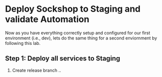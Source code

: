 # Deploy Sockshop to Staging and validate Automation

Now as you have everything correctly setup and configured for our first environment (i.e., dev), lets do the same thing for a second enviornment by following this lab.

## Step 1: Deploy all services to Staging

1. Create release branch .. 